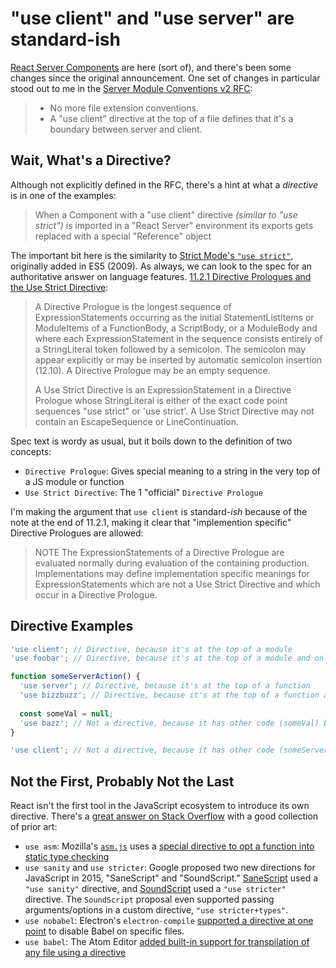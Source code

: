 <!---
title: "use client" and "use server" are standard-ish
description: React's magical "use client" and "use server" strings are standard JavaScript, but they're also...kind of not.
socialImage: https://user-images.githubusercontent.com/5233399/244180224-4add9944-1627-4de5-b0b8-e1d5c0e4436a.png
draft: true
-->

# "use client" and "use server" are standard-ish

[React Server Components](https://react.dev/blog/2023/03/22/react-labs-what-we-have-been-working-on-march-2023#react-server-components) are here (sort of), and there's been some changes since the original announcement. One set of changes in particular stood out to me in the [Server Module Conventions v2 RFC](https://github.com/reactjs/rfcs/pull/227):

> - No more file extension conventions.
> - A "use client" directive at the top of a file defines that it's a boundary between server and client.

## Wait, What's a Directive?
Although not explicitly defined in the RFC, there's a hint at what a _directive_ is in one of the examples:

> When a Component with a "use client" directive _(similar to "use strict")_ is imported in a "React Server" environment its exports gets replaced with a special "Reference" object

The important bit here is the similarity to [Strict Mode's `"use strict"`](https://developer.mozilla.org/en-US/docs/Web/JavaScript/Reference/Strict_mode), originally added in ES5 (2009). As always, we can look to the spec for an authoritative answer on language features. [11.2.1 Directive Prologues and the Use Strict Directive](https://tc39.es/ecma262/2023/#sec-directive-prologues-and-the-use-strict-directive):

> A Directive Prologue is the longest sequence of ExpressionStatements occurring as the initial StatementListItems or ModuleItems of a FunctionBody, a ScriptBody, or a ModuleBody and where each ExpressionStatement in the sequence consists entirely of a StringLiteral token followed by a semicolon. The semicolon may appear explicitly or may be inserted by automatic semicolon insertion (12.10). A Directive Prologue may be an empty sequence.
>
> A Use Strict Directive is an ExpressionStatement in a Directive Prologue whose StringLiteral is either of the exact code point sequences "use strict" or 'use strict'. A Use Strict Directive may not contain an EscapeSequence or LineContinuation.

Spec text is wordy as usual, but it boils down to the definition of two concepts:

- `Directive Prologue`: Gives special meaning to a string in the very top of a JS module or function
- `Use Strict Directive`: The 1 "official" `Directive Prologue`

I'm making the argument that `use client` is standard-_ish_ because of the note at the end of 11.2.1, making it clear that "implemention specific" Directive Prologues are allowed:

> NOTE The ExpressionStatements of a Directive Prologue are evaluated normally during evaluation of the containing production. Implementations may define implementation specific meanings for ExpressionStatements which are not a Use Strict Directive and which occur in a Directive Prologue.

## Directive Examples

```javascript
'use client'; // Directive, because it's at the top of a module
'use foobar'; // Directive, because it's at the top of a module and only has another directive before it

function someServerAction() {
  'use server'; // Directive, because it's at the top of a function
  'use bizzbuzz'; // Directive, because it's at the top of a function and only has another directive before it
  
  const someVal = null;
  'use bazz'; // Not a directive, because it has other code (someVal) before it in the function
}

'use client'; // Not a directive, because it has other code (someServerAction) before it in the module
```

## Not the First, Probably Not the Last

React isn't the first tool in the JavaScript ecosystem to introduce its own directive. There's a [great answer on Stack Overflow](https://stackoverflow.com/a/37535869) with a good collection of prior art:

- `use asm`: Mozilla's [`asm.js`](https://en.wikipedia.org/wiki/Asm.js) uses a [special directive to opt a function into static type checking](http://asmjs.org/spec/latest/#validation)
- `use sanity` and `use stricter`: Google proposed two new directions for JavaScript in 2015, "SaneScript" and "SoundScript." [SaneScript](https://github.com/tc39/notes/blob/main/meetings/2015-01/JSExperimentalDirections.pdf) used a `"use sanity"` directive, and [SoundScript](https://2ality.com/2015/02/soundscript.html) used a `"use stricter"` directive. The `SoundScript` proposal even supported passing arguments/options in a custom directive, `"use stricter+types"`.
- `use nobabel`: Electron's `electron-compile` [supported a directive at one point](https://github.com/atom/atom/issues/8416#issuecomment-131979794) to disable Babel on specific files.
- `use babel`: The Atom Editor [added built-in support for transpilation of any file using a directive](http://web.archive.org/web/20151226200823/http://blog.atom.io/2015/02/04/built-in-6to5.html)
